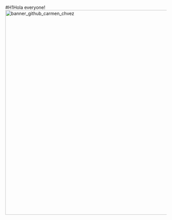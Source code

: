 #H1Hola everyone!
<img width="1280" height="640" alt="banner_github_carmen_chvez" src="https://github.com/user-attachments/assets/e5f13cc6-2176-458a-a5dc-b412109df94a" />

